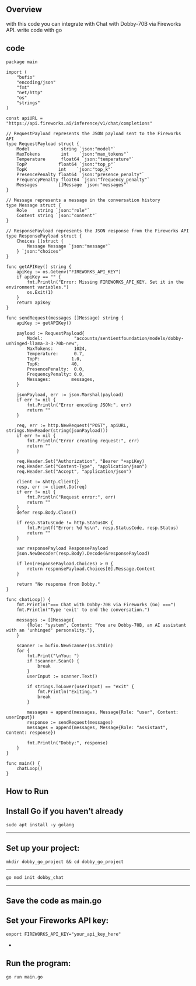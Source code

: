 Overview
-
 with this code you can integrate with Chat with Dobby-70B via Fireworks API.
 write code with go
 
code
-
	package main
	
	import (
		"bufio"
		"encoding/json"
		"fmt"
		"net/http"
		"os"
		"strings"
	)
	
	const apiURL = "https://api.fireworks.ai/inference/v1/chat/completions"
	
	// RequestPayload represents the JSON payload sent to the Fireworks API
	type RequestPayload struct {
		Model            string `json:"model"`
		MaxTokens        int    `json:"max_tokens"`
		Temperature      float64 `json:"temperature"`
		TopP            float64 `json:"top_p"`
		TopK            int    `json:"top_k"`
		PresencePenalty float64 `json:"presence_penalty"`
		FrequencyPenalty float64 `json:"frequency_penalty"`
		Messages        []Message `json:"messages"`
	}
	
	// Message represents a message in the conversation history
	type Message struct {
		Role    string `json:"role"`
		Content string `json:"content"`
	}
	
	// ResponsePayload represents the JSON response from the Fireworks API
	type ResponsePayload struct {
		Choices []struct {
			Message Message `json:"message"`
		} `json:"choices"`
	}
	
	func getAPIKey() string {
		apiKey := os.Getenv("FIREWORKS_API_KEY")
		if apiKey == "" {
			fmt.Println("Error: Missing FIREWORKS_API_KEY. Set it in the environment variables.")
			os.Exit(1)
		}
		return apiKey
	}
	
	func sendRequest(messages []Message) string {
		apiKey := getAPIKey()
		
		payload := RequestPayload{
			Model:            "accounts/sentientfoundation/models/dobby-unhinged-llama-3-3-70b-new",
			MaxTokens:        1024,
			Temperature:      0.7,
			TopP:            1.0,
			TopK:            40,
			PresencePenalty:  0.0,
			FrequencyPenalty: 0.0,
			Messages:        messages,
		}
	
		jsonPayload, err := json.Marshal(payload)
		if err != nil {
			fmt.Println("Error encoding JSON:", err)
			return ""
		}
	
		req, err := http.NewRequest("POST", apiURL, strings.NewReader(string(jsonPayload)))
		if err != nil {
			fmt.Println("Error creating request:", err)
			return ""
		}
	
		req.Header.Set("Authorization", "Bearer "+apiKey)
		req.Header.Set("Content-Type", "application/json")
		req.Header.Set("Accept", "application/json")
	
		client := &http.Client{}
		resp, err := client.Do(req)
		if err != nil {
			fmt.Println("Request error:", err)
			return ""
		}
		defer resp.Body.Close()
	
		if resp.StatusCode != http.StatusOK {
			fmt.Printf("Error: %d %s\n", resp.StatusCode, resp.Status)
			return ""
		}
	
		var responsePayload ResponsePayload
		json.NewDecoder(resp.Body).Decode(&responsePayload)
	
		if len(responsePayload.Choices) > 0 {
			return responsePayload.Choices[0].Message.Content
		}
	
		return "No response from Dobby."
	}
	
	func chatLoop() {
		fmt.Println("=== Chat with Dobby-70B via Fireworks (Go) ===")
		fmt.Println("Type 'exit' to end the conversation.")
	
		messages := []Message{
			{Role: "system", Content: "You are Dobby-70B, an AI assistant with an 'unhinged' personality."},
		}
	
		scanner := bufio.NewScanner(os.Stdin)
		for {
			fmt.Print("\nYou: ")
			if !scanner.Scan() {
				break
			}
			userInput := scanner.Text()
	
			if strings.ToLower(userInput) == "exit" {
				fmt.Println("Exiting.")
				break
			}
	
			messages = append(messages, Message{Role: "user", Content: userInput})
			response := sendRequest(messages)
			messages = append(messages, Message{Role: "assistant", Content: response})
	
			fmt.Println("Dobby:", response)
		}
	}
	
	func main() {
		chatLoop()
	}


How to Run	
-----------------
Install Go if you haven’t already	
---------------------------------
	sudo apt install -y golang
--------------------------------
Set up your project:
--------------------------------
	mkdir dobby_go_project && cd dobby_go_project
----------------------------------------------
	go mod init dobby_chat
--------------------------
Save the code as main.go
--------------------
Set your Fireworks API key:
-
	export FIREWORKS_API_KEY="your_api_key_here"
-
Run the program:
-
	go run main.go

